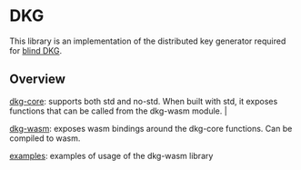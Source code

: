 # DKG

This library is an implementation of the distributed key generator required for [blind DKG](TODO).

## Overview

[dkg-core](./dkg-core/): supports both std and no-std. When built with std, it exposes functions that can be called from the dkg-wasm module. |

[dkg-wasm](./dkg-wasm/): exposes wasm bindings around the dkg-core functions. Can be compiled to wasm.

[examples](./examples/): examples of usage of the dkg-wasm library

